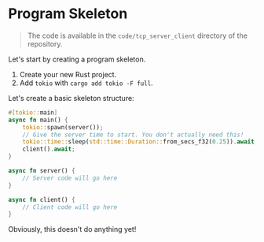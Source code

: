# Program Skeleton

> The code is available in the `code/tcp_server_client` directory of the repository.

Let's start by creating a program skeleton.

1. Create your new Rust project.
2. Add `tokio` with `cargo add tokio -F full`.

Let's create a basic skeleton structure:

```rust
#[tokio::main]
async fn main() {
    tokio::spawn(server());
    // Give the server time to start. You don't actually need this!
    tokio::time::sleep(std::time::Duration::from_secs_f32(0.25)).await;
    client().await;
}

async fn server() {
    // Server code will go here
}

async fn client() {
    // Client code will go here
}
```

Obviously, this doesn't do anything yet!